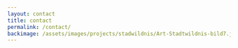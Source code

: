 ```yaml
---
layout: contact
title: contact
permalink: /contact/
backimage: /assets/images/projects/stadwildnis/Art-Stadtwildnis-bild7.jpg
---
```

